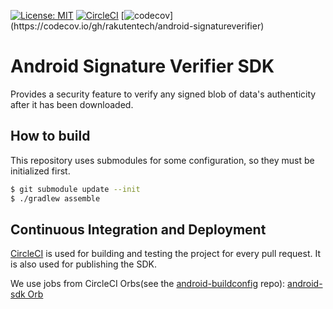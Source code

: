 [![License: MIT](https://img.shields.io/badge/License-MIT-green.svg)](https://opensource.org/licenses/MIT)
[![CircleCI](https://circleci.com/gh/rakutentech/android-signatureverifier.svg?style=svg)](https://circleci.com/gh/rakutentech/android-signatureverifier)
[![codecov](https://codecov.io/gh/rakutentech/android-signatureverifier/branch/main/graph/badge.svg?)](https://codecov.io/gh/rakutentech/android-signatureverifier)

# Android Signature Verifier SDK
Provides a security feature to verify any signed blob of data's authenticity after it has been downloaded.

## How to build
This repository uses submodules for some configuration, so they must be initialized first.
```bash
$ git submodule update --init
$ ./gradlew assemble
```
## Continuous Integration and Deployment

[CircleCI](https://app.circleci.com/pipelines/github/rakutentech/android-signatureverifier) is used for building and testing the project for every pull request. It is also used for publishing the SDK.

We use jobs from CircleCI Orbs(see the [android-buildconfig](https://github.com/rakutentech/android-buildconfig/tree/master/circleci) repo): [android-sdk Orb](https://github.com/rakutentech/android-buildconfig/blob/master/circleci/android-sdk/README.md) 

